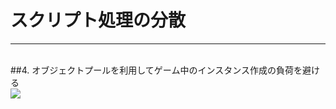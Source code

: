 # スクリプト処理の分散
***
<br>
##4. <span class="red">オブジェクトプールを利用してゲーム中のインスタンス作成の負荷を避ける</span>

<div class="center">
<img src="contents/img/p1_4.gif">
</div>